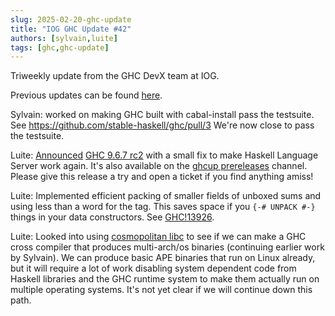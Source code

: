 ```yaml
---
slug: 2025-02-20-ghc-update
title: "IOG GHC Update #42"
authors: [sylvain,luite]
tags: [ghc,ghc-update]
---
```


Triweekly update from the GHC DevX team at IOG.

<!-- truncate -->

Previous updates can be found [here](https://engineering.iog.io/tags/ghc-update).

Sylvain: worked on making GHC built with cabal-install pass the testsuite. See https://github.com/stable-haskell/ghc/pull/3 We're now close to pass the testsuite.

Luite: [Announced](https://mail.haskell.org/pipermail/ghc-devs/2025-February/021939.html) [GHC 9.6.7 rc2](https://downloads.haskell.org/ghc/9.6.7-rc2/) with a small fix to make Haskell Language Server work again. It's also available on the [ghcup prereleases](https://www.haskell.org/ghcup/guide/#metadata) channel. Please give this release a try and open a ticket if you find anything amiss!

Luite: Implemented efficient packing of smaller fields of unboxed sums and using less than a word for the tag. This saves space if you `{-# UNPACK #-}` things in your data constructors. See [GHC!13926](https://gitlab.haskell.org/ghc/ghc/-/merge_requests/13926).

Luite: Looked into using [cosmopolitan libc](https://justine.lol/cosmopolitan/index.html) to see if we can make a GHC cross compiler that produces multi-arch/os binaries (continuing earlier work by Sylvain). We can produce basic APE binaries that run on Linux already, but it will require a lot of work disabling system dependent code from Haskell libraries and the GHC runtime system to make them actually run on multiple operating systems. It's not yet clear if we will continue down this path.
